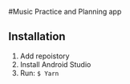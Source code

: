 #Music Practice and Planning app



## Installation

1. Add repoistory
2. Install Android Studio
3. Run: `$ Yarn`



